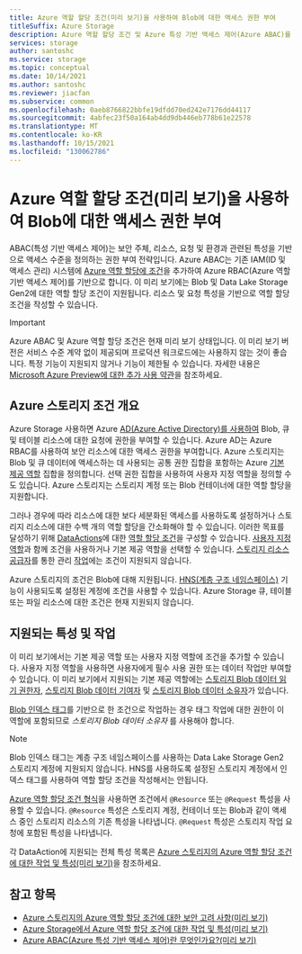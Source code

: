 ```yaml
---
title: Azure 역할 할당 조건(미리 보기)을 사용하여 Blob에 대한 액세스 권한 부여
titleSuffix: Azure Storage
description: Azure 역할 할당 조건 및 Azure 특성 기반 액세스 제어(Azure ABAC)를 사용하여 Azure Blob에 대한 액세스 권한을 부여합니다. 스토리지 특성을 사용하여 역할 할당에 대한 조건을 정의합니다.
services: storage
author: santoshc
ms.service: storage
ms.topic: conceptual
ms.date: 10/14/2021
ms.author: santoshc
ms.reviewer: jiacfan
ms.subservice: common
ms.openlocfilehash: 0aeb8766822bbfe19dfdd70ed242e7176dd44117
ms.sourcegitcommit: 4abfec23f50a164ab4dd9db446eb778b61e22578
ms.translationtype: MT
ms.contentlocale: ko-KR
ms.lasthandoff: 10/15/2021
ms.locfileid: "130062786"
---
```

# <a name="authorize-access-to-blobs-using-azure-role-assignment-conditions-preview"></a>Azure 역할 할당 조건(미리 보기)을 사용하여 Blob에 대한 액세스 권한 부여

ABAC(특성 기반 액세스 제어)는 보안 주체, 리소스, 요청 및 환경과 관련된 특성을 기반으로 액세스 수준을 정의하는 권한 부여 전략입니다. Azure ABAC는 기존 IAM(ID 및 액세스 관리) 시스템에 [Azure 역할 할당에 조건](../../role-based-access-control/conditions-overview.md)을 추가하여 Azure RBAC(Azure 역할 기반 액세스 제어)를 기반으로 합니다. 이 미리 보기에는 Blob 및 Data Lake Storage Gen2에 대한 역할 할당 조건이 지원됩니다. 리소스 및 요청 특성을 기반으로 역할 할당 조건을 작성할 수 있습니다.

> [!IMPORTANT]
> Azure ABAC 및 Azure 역할 할당 조건은 현재 미리 보기 상태입니다.
> 이 미리 보기 버전은 서비스 수준 계약 없이 제공되며 프로덕션 워크로드에는 사용하지 않는 것이 좋습니다. 특정 기능이 지원되지 않거나 기능이 제한될 수 있습니다.
> 자세한 내용은 [Microsoft Azure Preview에 대한 추가 사용 약관](https://azure.microsoft.com/support/legal/preview-supplemental-terms/)을 참조하세요.

## <a name="overview-of-conditions-in-azure-storage"></a>Azure 스토리지 조건 개요

Azure Storage 사용하면 Azure [AD(Azure Active Directory)를 사용하여](authorize-data-access.md) Blob, 큐 및 테이블 리소스에 대한 요청에 권한을 부여할 수 있습니다. Azure AD는 Azure RBAC를 사용하여 보안 리소스에 대한 액세스 권한을 부여합니다. Azure 스토리지는 Blob 및 큐 데이터에 액세스하는 데 사용되는 공통 권한 집합을 포함하는 Azure [기본 제공 역할](../../role-based-access-control/built-in-roles.md#storage) 집합을 정의합니다. 선택 권한 집합을 사용하여 사용자 지정 역할을 정의할 수도 있습니다. Azure 스토리지는 스토리지 계정 또는 Blob 컨테이너에 대한 역할 할당을 지원합니다.

그러나 경우에 따라 리소스에 대한 보다 세분화된 액세스를 사용하도록 설정하거나 스토리지 리소스에 대한 수백 개의 역할 할당을 간소화해야 할 수 있습니다. 이러한 목표를 달성하기 위해 [DataActions](../../role-based-access-control/role-definitions.md#dataactions)에 대한 [역할 할당 조건](../../role-based-access-control/conditions-overview.md)을 구성할 수 있습니다. [사용자 지정 역할](../../role-based-access-control/custom-roles.md)과 함께 조건을 사용하거나 기본 제공 역할을 선택할 수 있습니다. [스토리지 리소스 공급자](/rest/api/storagerp)를 통한 관리 [작업](../../role-based-access-control/role-definitions.md#actions)에는 조건이 지원되지 않습니다.

Azure 스토리지의 조건은 Blob에 대해 지원됩니다. [HNS(계층 구조 네임스페이스)](../blobs/data-lake-storage-namespace.md) 기능이 사용되도록 설정된 계정에 조건을 사용할 수 있습니다. Azure Storage 큐, 테이블 또는 파일 리소스에 대한 조건은 현재 지원되지 않습니다.

## <a name="supported-attributes-and-operations"></a>지원되는 특성 및 작업

이 미리 보기에서는 기본 제공 역할 또는 사용자 지정 역할에 조건을 추가할 수 있습니다. 사용자 지정 역할을 사용하면 사용자에게 필수 사용 권한 또는 데이터 작업만 부여할 수 있습니다. 이 미리 보기에서 지원되는 기본 제공 역할에는 [스토리지 Blob 데이터 읽기 권한자](../../role-based-access-control/built-in-roles.md#storage-blob-data-reader), [스토리지 Blob 데이터 기여자](../../role-based-access-control/built-in-roles.md#storage-blob-data-contributor) 및 [스토리지 Blob 데이터 소유자](../../role-based-access-control/built-in-roles.md#storage-blob-data-owner)가 있습니다.

[Blob 인덱스 태그](../blobs/storage-manage-find-blobs.md)를 기반으로 한 조건으로 작업하는 경우 태그 작업에 대한 권한이 이 역할에 포함되므로 *스토리지 Blob 데이터 소유자* 를 사용해야 합니다.

> [!NOTE]
> Blob 인덱스 태그는 계층 구조 네임스페이스를 사용하는 Data Lake Storage Gen2 스토리지 계정에 지원되지 않습니다. HNS를 사용하도록 설정된 스토리지 계정에서 인덱스 태그를 사용하여 역할 할당 조건을 작성해서는 안됩니다.

[Azure 역할 할당 조건 형식](../../role-based-access-control/conditions-format.md)을 사용하면 조건에서 `@Resource` 또는 `@Request` 특성을 사용할 수 있습니다. `@Resource` 특성은 스토리지 계정, 컨테이너 또는 Blob과 같이 액세스 중인 스토리지 리소스의 기존 특성을 나타냅니다. `@Request` 특성은 스토리지 작업 요청에 포함된 특성을 나타냅니다.

각 DataAction에 지원되는 전체 특성 목록은 [Azure 스토리지의 Azure 역할 할당 조건에 대한 작업 및 특성(미리 보기)](storage-auth-abac-attributes.md)을 참조하세요.

## <a name="see-also"></a>참고 항목

- [Azure 스토리지의 Azure 역할 할당 조건에 대한 보안 고려 사항(미리 보기)](storage-auth-abac-security.md)
- [Azure Storage에서 Azure 역할 할당 조건에 대한 작업 및 특성(미리 보기)](storage-auth-abac-attributes.md)
- [Azure ABAC(Azure 특성 기반 액세스 제어)란 무엇인가요?(미리 보기)](../../role-based-access-control/conditions-overview.md)